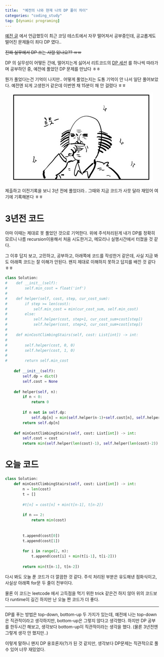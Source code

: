 ```yaml
---
title:  "예전의 나와 현재 나의 DP 풀이 차이"
categories: "coding_study"
tag: [dynamic programing]
---
```


[예전 글](http://jinwoongkim.net/diary/coding-study-start/) 에서 언급했듯이 최근 코딩 테스트에서 자꾸 떨어져서 공부중인데, 공교롭게도 떨어진 문제들이 죄다 DP 였다.. 

~~진짜 실무에서 DP 쓰는 사람 있나요?? ㅠㅠ~~ 

DP 의 실무성이 어떻든 간에, 떨어지는게 싫어서 리트코드의 [DP 세션]( https://leetcode.com/explore/learn/card/dynamic-programming/) 를 하나씩 따라가며 공부하던 중, 예전에 풀었던 DP 문제를 만났다 ㅎㅎ

뭔가 풀었다는건 기억이 나지만.. 어떻게 풀었는지는 도통 기억이 안 나서 일단 풀어보았다. 예전엔 되게 고생한거 같은데 이번엔 채 15분이 채 안 걸렸다 ㅎㅎ

<p align="center">
  <img src="/images/코쓱.png" />
</p>

 제출하고 이전기록을 보니 3년 전에 풀었더라.. 그때와 지금 코드가 사뭇 달라 재밌어 여기에 기록해본다 ㅎㅎ


# 3년전 코드

아마 이때는 제대로 못 풀었던 것으로 기억한다. 위에 주석처리된게 내가 DP를 정확히 모르니 나름 recursion이용해서 처음 시도한거고, 메모리나 실행시간에서 터졌을 것 같다.

그 이후 답지 보고, 고민하고, 공부하고, 아래쪽에 코드를 작성한거 같은데, 사실 지금 봐도 아래쪽 코드는 잘 이해가 안된다. 왠지 제대로 이해하지 못하고 답지를 배낀 것 같다 ㅎㅎ

```python
class Solution:
#    def __init__(self):
#        self.min_cost = float('inf')
#        
#    def helper(self, cost, step, cur_cost_sum):
#        if step >= len(cost):
#            self.min_cost = min(cur_cost_sum, self.min_cost)
#        else:
#            self.helper(cost, step+1, cur_cost_sum+cost[step])
#            self.helper(cost, step+2, cur_cost_sum+cost[step])
# 
#    def minCostClimbingStairs(self, cost: List[int]) -> int:
#               
#        self.helper(cost, 0, 0)
#        self.helper(cost, 1, 0)
#        
#        return self.min_cost

    def __init__(self):
        self.dp = dict()
        self.cost = None
        
    def helper(self, n):
        if n < 0:
            return 0
        
        if n not in self.dp:
            self.dp[n] = min(self.helper(n-1)+self.cost[n], self.helper(n-2)+self.cost[n])
        return self.dp[n]    
    
    def minCostClimbingStairs(self, cost: List[int]) -> int:
        self.cost = cost
        return min(self.helper(len(cost)-1), self.helper(len(cost)-2))
```

# 오늘 코드

```python
class Solution:
    def minCostClimbingStairs(self, cost: List[int]) -> int:
        n = len(cost)
        t = []
        
        #t[n] = cost[n] + min(t[n-1], t[n-2])
        
        if n == 2:
            return min(cost)
        
        
        t.append(cost[0])
        t.append(cost[1])
        
        for i in range(2, n):
            t.append(cost[i] + min(t[i-1], t[i-2]))
        
        return min(t[n-1], t[n-2])
```

다시 봐도 오늘 푼 코드가 더 깔끔한 것 같다. 주석 처리된 부분은 유도해낸 점화식이고, 사실상 아래쪽 for문 두 줄이 전부이다.

물론 이 코드는 leetcode 에서 고득점을 먹기 위한 trick 같은건 하지 않아 위의 코드보다 runtime이 길긴 하지만 난 오늘 짠 코드가 더 좋다.

---


DP를 푸는 방법은 top-down, bottom-up 두 가지가 있는데, 예전에 나는 top-down은 직관적이라고 생각하지만, bottom-up은 그렇지 않다고 생각했다. 하지만 DP 공부를 한두시간 해보고, 생각보다 bottom-up이 직관적이라는 생각을 했다. (물론 3년전엔 그렇게 생각 안 했지만..)

이렇게 말하니 왠지 DP 옹호론자(?)가 된 것 같지만, 생각보다 DP문제는 직관적으로 풀 수 있어 너무 재밌었다. 